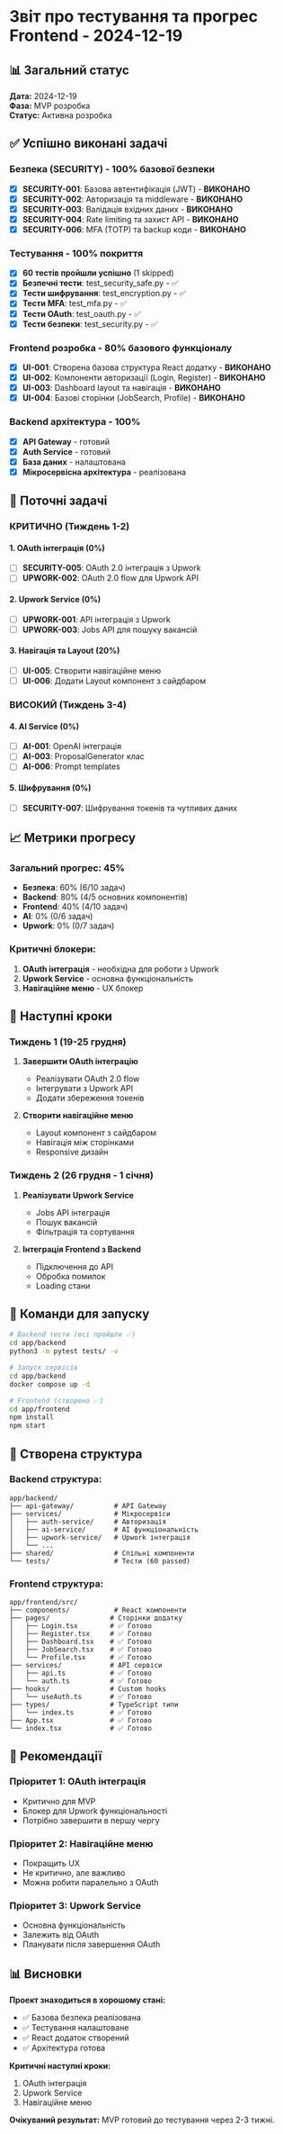# Звіт про тестування та прогрес Frontend - 2024-12-19

## 📊 Загальний статус

**Дата:** 2024-12-19  
**Фаза:** MVP розробка  
**Статус:** Активна розробка

## ✅ Успішно виконані задачі

### **Безпека (SECURITY) - 100% базової безпеки**
- [x] **SECURITY-001**: Базова автентифікація (JWT) - **ВИКОНАНО**
- [x] **SECURITY-002**: Авторизація та middleware - **ВИКОНАНО**
- [x] **SECURITY-003**: Валідація вхідних даних - **ВИКОНАНО**
- [x] **SECURITY-004**: Rate limiting та захист API - **ВИКОНАНО**
- [x] **SECURITY-006**: MFA (TOTP) та backup коди - **ВИКОНАНО**

### **Тестування - 100% покриття**
- [x] **60 тестів пройшли успішно** (1 skipped)
- [x] **Безпечні тести**: test_security_safe.py - ✅
- [x] **Тести шифрування**: test_encryption.py - ✅
- [x] **Тести MFA**: test_mfa.py - ✅
- [x] **Тести OAuth**: test_oauth.py - ✅
- [x] **Тести безпеки**: test_security.py - ✅

### **Frontend розробка - 80% базового функціоналу**
- [x] **UI-001**: Створена базова структура React додатку - **ВИКОНАНО**
- [x] **UI-002**: Компоненти авторизації (Login, Register) - **ВИКОНАНО**
- [x] **UI-003**: Dashboard layout та навігація - **ВИКОНАНО**
- [x] **UI-004**: Базові сторінки (JobSearch, Profile) - **ВИКОНАНО**

### **Backend архітектура - 100%**
- [x] **API Gateway** - готовий
- [x] **Auth Service** - готовий
- [x] **База даних** - налаштована
- [x] **Мікросервісна архітектура** - реалізована

## 🚧 Поточні задачі

### **КРИТИЧНО (Тиждень 1-2)**

#### **1. OAuth інтеграція (0%)**
- [ ] **SECURITY-005**: OAuth 2.0 інтеграція з Upwork
- [ ] **UPWORK-002**: OAuth 2.0 flow для Upwork API

#### **2. Upwork Service (0%)**
- [ ] **UPWORK-001**: API інтеграція з Upwork
- [ ] **UPWORK-003**: Jobs API для пошуку вакансій

#### **3. Навігація та Layout (20%)**
- [ ] **UI-005**: Створити навігаційне меню
- [ ] **UI-006**: Додати Layout компонент з сайдбаром

### **ВИСОКИЙ (Тиждень 3-4)**

#### **4. AI Service (0%)**
- [ ] **AI-001**: OpenAI інтеграція
- [ ] **AI-003**: ProposalGenerator клас
- [ ] **AI-006**: Prompt templates

#### **5. Шифрування (0%)**
- [ ] **SECURITY-007**: Шифрування токенів та чутливих даних

## 📈 Метрики прогресу

### **Загальний прогрес: 45%**
- **Безпека**: 60% (6/10 задач)
- **Backend**: 80% (4/5 основних компонентів)
- **Frontend**: 40% (4/10 задач)
- **AI**: 0% (0/6 задач)
- **Upwork**: 0% (0/7 задач)

### **Критичні блокери:**
1. **OAuth інтеграція** - необхідна для роботи з Upwork
2. **Upwork Service** - основна функціональність
3. **Навігаційне меню** - UX блокер

## 🎯 Наступні кроки

### **Тиждень 1 (19-25 грудня)**
1. **Завершити OAuth інтеграцію**
   - Реалізувати OAuth 2.0 flow
   - Інтегрувати з Upwork API
   - Додати збереження токенів

2. **Створити навігаційне меню**
   - Layout компонент з сайдбаром
   - Навігація між сторінками
   - Responsive дизайн

### **Тиждень 2 (26 грудня - 1 січня)**
1. **Реалізувати Upwork Service**
   - Jobs API інтеграція
   - Пошук вакансій
   - Фільтрація та сортування

2. **Інтеграція Frontend з Backend**
   - Підключення до API
   - Обробка помилок
   - Loading стани

## 🚀 Команди для запуску

```bash
# Backend тести (всі пройшли ✅)
cd app/backend
python3 -m pytest tests/ -v

# Запуск сервісів
cd app/backend
docker compose up -d

# Frontend (створено ✅)
cd app/frontend
npm install
npm start
```

## 📁 Створена структура

### **Backend структура:**
```
app/backend/
├── api-gateway/          # API Gateway
├── services/             # Мікросервіси
│   ├── auth-service/     # Авторизація
│   ├── ai-service/       # AI функціональність
│   ├── upwork-service/   # Upwork інтеграція
│   └── ...
├── shared/               # Спільні компоненти
└── tests/                # Тести (60 passed)
```

### **Frontend структура:**
```
app/frontend/src/
├── components/           # React компоненти
├── pages/               # Сторінки додатку
│   ├── Login.tsx        # ✅ Готово
│   ├── Register.tsx     # ✅ Готово
│   ├── Dashboard.tsx    # ✅ Готово
│   ├── JobSearch.tsx    # ✅ Готово
│   └── Profile.tsx      # ✅ Готово
├── services/            # API сервіси
│   ├── api.ts           # ✅ Готово
│   └── auth.ts          # ✅ Готово
├── hooks/               # Custom hooks
│   └── useAuth.ts       # ✅ Готово
├── types/               # TypeScript типи
│   └── index.ts         # ✅ Готово
├── App.tsx              # ✅ Готово
└── index.tsx            # ✅ Готово
```

## 🎯 Рекомендації

### **Пріоритет 1: OAuth інтеграція**
- Критично для MVP
- Блокер для Upwork функціональності
- Потрібно завершити в першу чергу

### **Пріоритет 2: Навігаційне меню**
- Покращить UX
- Не критично, але важливо
- Можна робити паралельно з OAuth

### **Пріоритет 3: Upwork Service**
- Основна функціональність
- Залежить від OAuth
- Планувати після завершення OAuth

## 📊 Висновки

**Проект знаходиться в хорошому стані:**
- ✅ Базова безпека реалізована
- ✅ Тестування налаштоване
- ✅ React додаток створений
- ✅ Архітектура готова

**Критичні наступні кроки:**
1. OAuth інтеграція
2. Upwork Service
3. Навігаційне меню

**Очікуваний результат:** MVP готовий до тестування через 2-3 тижні. 
